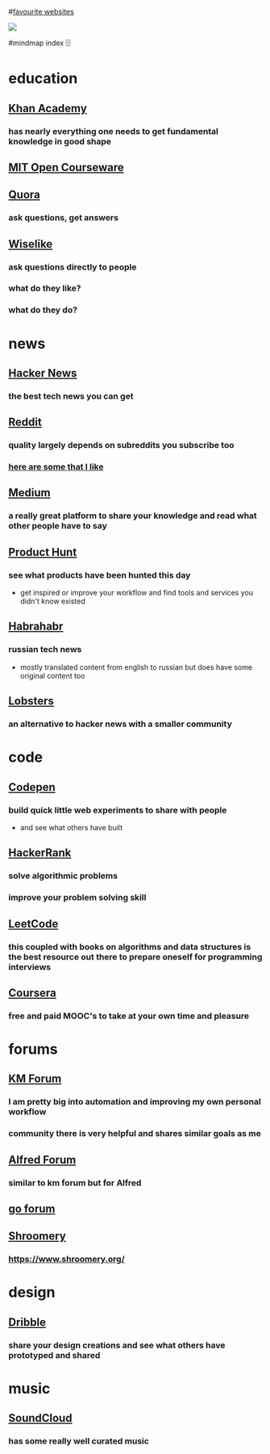 #[favourite websites](https://my.mindnode.com/pcwuxJXJwPYzjAnypqCTNxkBEKQ5Ss1xs2veKNUc)

![](http://i.imgur.com/qwUCSdJ.png)

#mindmap index 🗄️

# education

## [Khan Academy](http://www.khanacademy.org/)

### has nearly everything one needs to get fundamental knowledge in good shape

## [MIT Open Courseware](https://ocw.mit.edu/courses/)

## [Quora](https://www.quora.com/)

### ask questions, get answers

## [Wiselike](https://wiselike.com/)

### ask questions directly to people

### what do they like?

### what do they do?


# news


## [Hacker News](http://hckrnews.com)

### the best tech news you can get

## [Reddit](https://www.reddit.com)

### quality largely depends on subreddits you subscribe too

### [here are some that I like](https://github.com/nikitavoloboev/awesome-reddit)

## [Medium](https://medium.com/)

### a really great platform to share your knowledge and read what other people have to say

## [Product Hunt](https://www.producthunt.com)

### see what products have been hunted this day

- get inspired or improve your workflow and find tools and services you didn't know existed

## [Habrahabr](https://habrahabr.ru/top/)

### russian tech news

- mostly translated content from english to russian but does have some original content too

## [Lobsters](https://lobste.rs/)

### an alternative to hacker news with a smaller community


# code


## [Codepen](http://codepen.io/)

### build quick little web experiments to share with people

- and see what others have built

## [HackerRank](https://www.hackerrank.com/)

### solve algorithmic problems

### improve your problem solving skill

## [LeetCode](https://leetcode.com/)

### this coupled with books on algorithms and data structures is the best resource out there to prepare oneself for programming interviews

## [Coursera](https://www.coursera.org/)

### free and paid MOOC's to take at your own time and pleasure


# forums


## [KM Forum](https://forum.keyboardmaestro.com/latest)

### I am pretty big into automation and improving my own personal workflow

### community there is very helpful and shares similar goals as me

## [Alfred Forum](http://www.alfredforum.com/)

### similar to km forum but for Alfred

## [go forum](https://forum.golangbridge.org/)

## [Shroomery](https://www.shroomery.org/)

### https://www.shroomery.org/


# design


## [Dribble](https://dribbble.com/shots)

### share your design creations and see what others have prototyped and shared


# music


## [SoundCloud](https://soundcloud.com/stream)

### has some really well curated music



